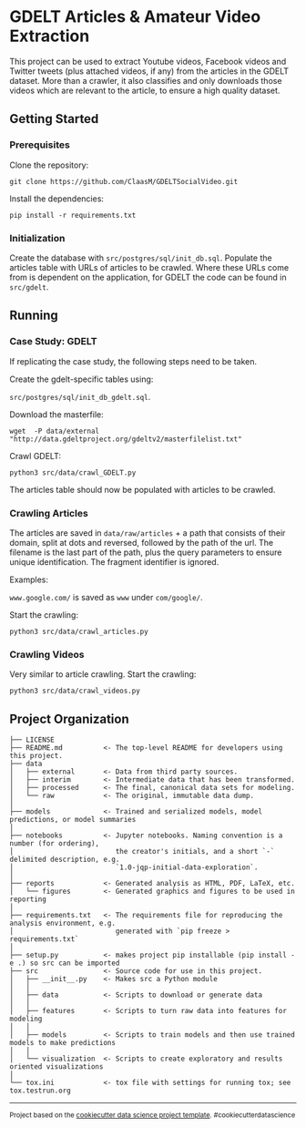 # GDELT Articles & Amateur Video Extraction

This project can be used to extract Youtube videos, Facebook videos and Twitter tweets (plus attached videos, if any)
from the articles in the GDELT dataset.
More than a crawler, it also classifies and only downloads those videos which are relevant to the article,
to ensure a high quality dataset.

## Getting Started

### Prerequisites

Clone the repository:

`git clone https://github.com/ClaasM/GDELTSocialVideo.git`

Install the dependencies:

`pip install -r requirements.txt`

### Initialization

Create the database with `src/postgres/sql/init_db.sql`.
Populate the articles table with URLs of articles to be crawled.
Where these URLs come from is dependent on the application, for GDELT the code can be found in `src/gdelt`.

## Running

### Case Study: GDELT

If replicating the case study, the following steps need to be taken.

Create the gdelt-specific tables using:

`src/postgres/sql/init_db_gdelt.sql`.

Download the masterfile:

`wget  -P data/external "http://data.gdeltproject.org/gdeltv2/masterfilelist.txt"`

Crawl GDELT:

`python3 src/data/crawl_GDELT.py`

The articles table should now be populated with articles to be crawled.

### Crawling Articles

The articles are saved in `data/raw/articles` + a path that consists of their domain, split at dots and reversed, followed by the path of the url. 
The filename is the last part of the path, plus the query parameters to ensure unique identification.
The fragment identifier is ignored.

Examples:

`www.google.com/` is saved as `www` under `com/google/`.

Start the crawling:

`python3 src/data/crawl_articles.py`

### Crawling Videos

Very similar to article crawling.
Start the crawling:

`python3 src/data/crawl_videos.py`

Project Organization
------------

    ├── LICENSE
    ├── README.md          <- The top-level README for developers using this project.
    ├── data
    │   ├── external       <- Data from third party sources.
    │   ├── interim        <- Intermediate data that has been transformed.
    │   ├── processed      <- The final, canonical data sets for modeling.
    │   └── raw            <- The original, immutable data dump.
    │
    ├── models             <- Trained and serialized models, model predictions, or model summaries
    │
    ├── notebooks          <- Jupyter notebooks. Naming convention is a number (for ordering),
    │                         the creator's initials, and a short `-` delimited description, e.g.
    │                         `1.0-jqp-initial-data-exploration`.
    │
    ├── reports            <- Generated analysis as HTML, PDF, LaTeX, etc.
    │   └── figures        <- Generated graphics and figures to be used in reporting
    │
    ├── requirements.txt   <- The requirements file for reproducing the analysis environment, e.g.
    │                         generated with `pip freeze > requirements.txt`
    │
    ├── setup.py           <- makes project pip installable (pip install -e .) so src can be imported
    ├── src                <- Source code for use in this project.
    │   ├── __init__.py    <- Makes src a Python module
    │   │
    │   ├── data           <- Scripts to download or generate data
    │   │
    │   ├── features       <- Scripts to turn raw data into features for modeling
    │   │
    │   ├── models         <- Scripts to train models and then use trained models to make predictions
    │   │
    │   └── visualization  <- Scripts to create exploratory and results oriented visualizations
    │
    └── tox.ini            <- tox file with settings for running tox; see tox.testrun.org

--------

<p><small>Project based on the <a target="_blank" href="https://drivendata.github.io/cookiecutter-data-science/">cookiecutter data science project template</a>. #cookiecutterdatascience</small></p>